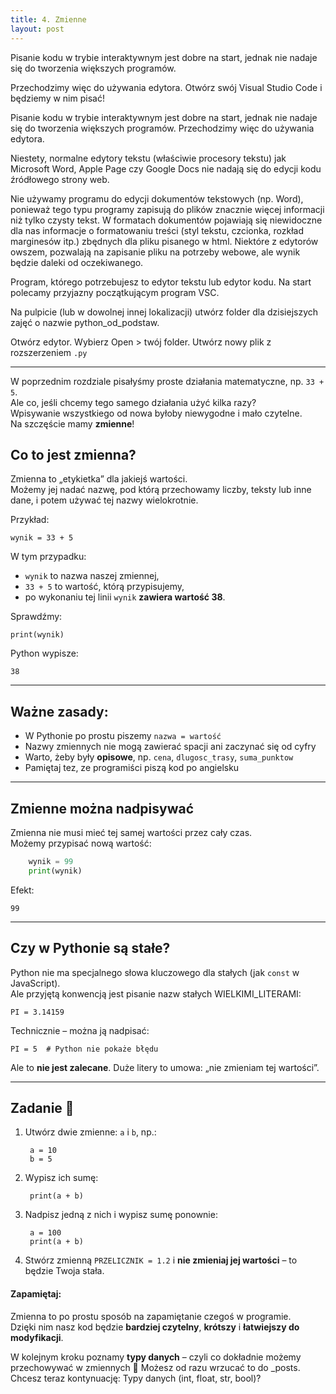 ```yaml
---
title: 4. Zmienne
layout: post
---
```


Pisanie kodu w trybie interaktywnym jest dobre na start, jednak nie nadaje się do tworzenia większych programów. 

Przechodzimy więc do używania edytora. Otwórz swój Visual Studio Code i będziemy w nim pisać! 

Pisanie kodu w trybie interaktywnym jest dobre na start, jednak nie nadaje się do tworzenia większych programów. Przechodzimy więc do używania edytora.

Niestety, normalne edytory tekstu (właściwie procesory tekstu) jak Microsoft Word, Apple Page czy Google Docs nie nadają się do edycji kodu źródłowego strony web.

Nie używamy programu do edycji dokumentów tekstowych (np. Word), ponieważ tego typu programy zapisują do plików znacznie więcej informacji niż tylko czysty tekst. W formatach dokumentów pojawiają się niewidoczne dla nas informacje o formatowaniu treści (styl tekstu, czcionka, rozkład marginesów itp.) zbędnych dla pliku pisanego w html. Niektóre z edytorów owszem, pozwalają na zapisanie pliku na potrzeby webowe, ale wynik będzie daleki od oczekiwanego.

Program, którego potrzebujesz to edytor tekstu lub edytor kodu. Na start polecamy przyjazny początkującym program VSC.

Na pulpicie (lub w dowolnej innej lokalizacji) utwórz folder dla dzisiejszych zajęć o nazwie python_od_podstaw.

Otwórz edytor. Wybierz Open > twój folder. Utwórz nowy plik z rozszerzeniem `.py`

---

W poprzednim rozdziale pisałyśmy proste działania matematyczne, np. `33 + 5`.  
Ale co, jeśli chcemy tego samego działania użyć kilka razy?  
Wpisywanie wszystkiego od nowa byłoby niewygodne i mało czytelne.  
Na szczęście mamy **zmienne**!

## Co to jest zmienna?

Zmienna to „etykietka” dla jakiejś wartości.  
Możemy jej nadać nazwę, pod którą przechowamy liczby, teksty lub inne dane, i potem używać tej nazwy wielokrotnie.

Przykład:

    wynik = 33 + 5

W tym przypadku:

- `wynik` to nazwa naszej zmiennej,
- `33 + 5` to wartość, którą przypisujemy,
- po wykonaniu tej linii `wynik` **zawiera wartość 38**.

Sprawdźmy:

    print(wynik)

Python wypisze:

    38

---

## Ważne zasady:

- W Pythonie po prostu piszemy `nazwa = wartość`
- Nazwy zmiennych nie mogą zawierać spacji ani zaczynać się od cyfry
- Warto, żeby były **opisowe**, np. `cena`, `dlugosc_trasy`, `suma_punktow`
- Pamiętaj tez, ze programiści piszą kod po angielsku

---

## Zmienne można nadpisywać

Zmienna nie musi mieć tej samej wartości przez cały czas.  
Możemy przypisać nową wartość:
```python
    wynik = 99
    print(wynik)
```

Efekt:

    99

---

## Czy w Pythonie są stałe?

Python nie ma specjalnego słowa kluczowego dla stałych (jak `const` w JavaScript).  
Ale przyjętą konwencją jest pisanie nazw stałych WIELKIMI_LITERAMI:

    PI = 3.14159

Technicznie – można ją nadpisać:

    PI = 5  # Python nie pokaże błędu

Ale to **nie jest zalecane**. Duże litery to umowa: „nie zmieniam tej wartości”.

---

## Zadanie 🎯

1. Utwórz dwie zmienne: `a` i `b`, np.:

        a = 10
        b = 5

2. Wypisz ich sumę:

        print(a + b)

3. Nadpisz jedną z nich i wypisz sumę ponownie:

        a = 100
        print(a + b)

4. Stwórz zmienną `PRZELICZNIK = 1.2` i **nie zmieniaj jej wartości** – to będzie Twoja stała.


#### Zapamiętaj:
Zmienna to po prostu sposób na zapamiętanie czegoś w programie.  
Dzięki nim nasz kod będzie **bardziej czytelny**, **krótszy** i **łatwiejszy do modyfikacji**.


W kolejnym kroku poznamy **typy danych** – czyli co dokładnie możemy przechowywać w zmiennych 🧠
Możesz od razu wrzucać to do _posts.
Chcesz teraz kontynuację: Typy danych (int, float, str, bool)?


